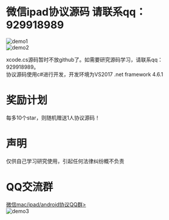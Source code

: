 # 微信ipad协议源码 请联系qq：929918989
![demo1](https://github.com/weixinbao/WeChatXY/blob/master/png1.png) <br/>
![demo2](https://github.com/weixinbao/WeChatXY/blob/master/png2.png) <br/>

xcode.cs源码暂时不放github了。如需要研究源码学习，请联系qq：929918989。<br/>
协议源码使用c#进行开发，开发环境为VS2017 .net framework 4.6.1 <br/>
# 奖励计划
每多10个star，则随机赠送1人协议源码！
# 声明
仅供自己学习研究使用，引起任何法律纠纷概不负责
# QQ交流群
<a target="_blank" href="//shang.qq.com/wpa/qunwpa?idkey=c8ba88cf98ceff400b56732220c3b60fdf714b2f79852c854a3d11644b6a10a0">微信mac/ipad/android协议QQ群></a><br/>
![demo3](https://github.com/weixinbao/WeChatXY/blob/master/QQ.png) <br/>

